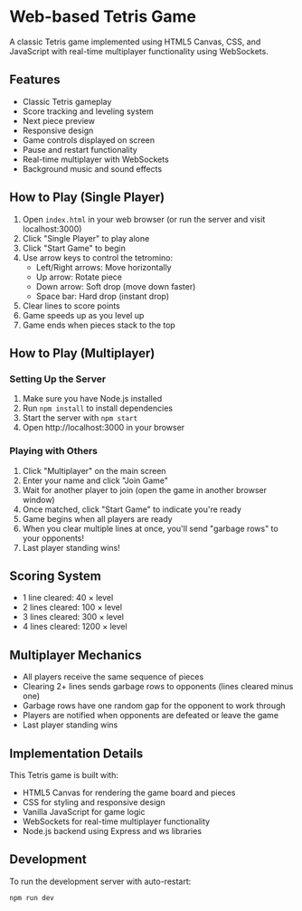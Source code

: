 # Web-based Tetris Game

A classic Tetris game implemented using HTML5 Canvas, CSS, and JavaScript with real-time multiplayer functionality using WebSockets.

## Features

- Classic Tetris gameplay
- Score tracking and leveling system
- Next piece preview
- Responsive design
- Game controls displayed on screen
- Pause and restart functionality
- Real-time multiplayer with WebSockets
- Background music and sound effects

## How to Play (Single Player)

1. Open `index.html` in your web browser (or run the server and visit localhost:3000)
2. Click "Single Player" to play alone
3. Click "Start Game" to begin
4. Use arrow keys to control the tetromino:
   - Left/Right arrows: Move horizontally
   - Up arrow: Rotate piece
   - Down arrow: Soft drop (move down faster)
   - Space bar: Hard drop (instant drop)
5. Clear lines to score points
6. Game speeds up as you level up
7. Game ends when pieces stack to the top

## How to Play (Multiplayer)

### Setting Up the Server
1. Make sure you have Node.js installed
2. Run `npm install` to install dependencies
3. Start the server with `npm start`
4. Open http://localhost:3000 in your browser

### Playing with Others
1. Click "Multiplayer" on the main screen
2. Enter your name and click "Join Game"
3. Wait for another player to join (open the game in another browser window)
4. Once matched, click "Start Game" to indicate you're ready
5. Game begins when all players are ready
6. When you clear multiple lines at once, you'll send "garbage rows" to your opponents!
7. Last player standing wins!

## Scoring System

- 1 line cleared: 40 × level
- 2 lines cleared: 100 × level
- 3 lines cleared: 300 × level
- 4 lines cleared: 1200 × level

## Multiplayer Mechanics

- All players receive the same sequence of pieces
- Clearing 2+ lines sends garbage rows to opponents (lines cleared minus one)
- Garbage rows have one random gap for the opponent to work through
- Players are notified when opponents are defeated or leave the game
- Last player standing wins

## Implementation Details

This Tetris game is built with:
- HTML5 Canvas for rendering the game board and pieces
- CSS for styling and responsive design
- Vanilla JavaScript for game logic
- WebSockets for real-time multiplayer functionality
- Node.js backend using Express and ws libraries

## Development

To run the development server with auto-restart:
```
npm run dev
``` 